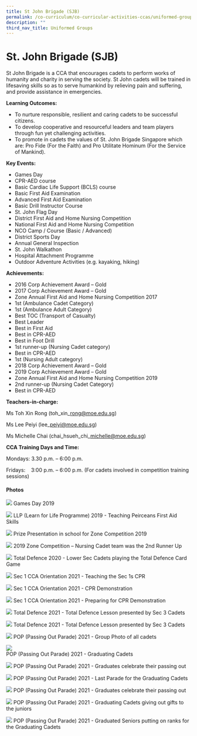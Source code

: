 ```yaml
---
title: St John Brigade (SJB)
permalink: /co-curriculum/co-curricular-activities-ccas/uniformed-groups-st-johns-brigade/
description: ""
third_nav_title: Uniformed Groups
---
```

# **St. John Brigade (SJB)**

St John Brigade is a CCA that encourages cadets to perform works of humanity and charity in serving the society. St John cadets will be trained in lifesaving skills so as to serve humankind by relieving pain and suffering, and provide assistance in emergencies.

**Learning Outcomes:**

*   To nurture responsible, resilient and caring cadets to be successful citizens.
*   To develop cooperative and resourceful leaders and team players through fun yet challenging activities.
*   To promote in cadets the values of St. John Brigade Singapore which are: Pro Fide (For the Faith) and Pro Utilitate Hominum (For the Service of Mankind). 

**Key Events:**

*   Games Day
*   CPR-AED course
*   Basic Cardiac Life Support (BCLS) course
*   Basic First Aid Examination
*   Advanced First Aid Examination
*   Basic Drill Instructor Course
*   St. John Flag Day
*   District First Aid and Home Nursing Competition
*   National First Aid and Home Nursing Competition
*   NCO Camp / Course (Basic / Advanced)
*   District Sports Day
*   Annual General Inspection
*   St. John Walkathon
*   Hospital Attachment Programme
*   Outdoor Adventure Activities (e.g. kayaking, hiking)

**Achievements:**

*   2016 Corp Achievement Award – Gold
*   2017 Corp Achievement Award – Gold
*   Zone Annual First Aid and Home Nursing Competition 2017
*   1st (Ambulance Cadet Category)
*   1st (Ambulance Adult Category)
*   Best TOC (Transport of Casualty)
*   Best Leader
*   Best in First Aid
*   Best in CPR-AED
*   Best in Foot Drill
*   1st runner-up (Nursing Cadet category)
*   Best in CPR-AED
*   1st (Nursing Adult category)
*   2018 Corp Achievement Award – Gold
*   2019 Corp Achievement Award – Gold
*   Zone Annual First Aid and Home Nursing Competition 2019
*   2nd runner-up (Nursing Cadet Category)
*   Best in CPR-AED

**Teachers-in-charge:**

Ms Toh Xin Rong (toh\_xin\_rong@moe.edu.sg)

Ms Lee Peiyi (lee\_peiyi@moe.edu.sg)

Ms Michelle Chai (chai\_hsueh\_chi\_michelle@moe.edu.sg)

**CCA Training Days and Time:**

Mondays: 3.30 p.m. – 6:00 p.m.

Fridays:    3:00 p.m. – 6:00 p.m. (For cadets involved in competition training sessions)

#### Photos

![](/images/Photo-17.jpg)
Games Day 2019

![](/images/Photo-16.jpg)
LLP (Learn for Life Programme) 2019 - Teaching Peirceans First Aid Skills

![](/images/Photo-15-1.jpg)
Prize Presentation in school for Zone Competition 2019

![](/images/Photo-14-1-scaled.jpg)
2019 Zone Competition – Nursing Cadet team was the 2nd Runner Up

![](/images/Photo-13-1-scaled.jpg)
Total Defence 2020 - Lower Sec Cadets playing the Total Defence Card Game

![](/images/Photo-12-2-scaled.jpg)
Sec 1 CCA Orientation 2021 - Teaching the Sec 1s CPR

![](/images/Photo-11-2-scaled.jpg)
Sec 1 CCA Orientation 2021 - CPR Demonstration

![](/images/Photo-10-3-scaled.jpg)
Sec 1 CCA Orientation 2021 - Preparing for CPR Demonstration

![](/images/Photo-9-3-scaled.jpg)
Total Defence 2021 - Total Defence Lesson presented by Sec 3 Cadets

![](/images/Photo-8-3-scaled.jpg)
Total Defence 2021 - Total Defence Lesson presented by Sec 3 Cadets

![](/images/Photo-7-4-scaled.jpg)
POP (Passing Out Parade) 2021 - Group Photo of all cadets

![](/images/Photo-6-4-scaled.jpg)\
POP (Passing Out Parade) 2021 - Graduating Cadets

![](/images/Photo-5-4-scaled.jpg)
POP (Passing Out Parade) 2021 - Graduates celebrate their passing out

![](/images/Photo-4-4-scaled.jpg)
POP (Passing Out Parade) 2021 - Last Parade for the Graduating Cadets

![](/images/Photo-3-3-scaled.jpg)
POP (Passing Out Parade) 2021 - Graduates celebrate their passing out

![](/images/Photo-2-3-scaled.jpg)
POP (Passing Out Parade) 2021 - Graduating Cadets giving out gifts to the juniors

![](/images/Photo-1-3-scaled.jpg)
POP (Passing Out Parade) 2021 - Graduated Seniors putting on ranks for the Graduating Cadets